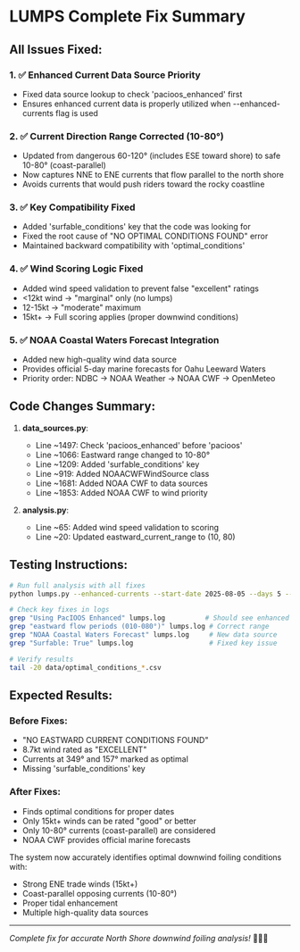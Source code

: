 # LUMPS Complete Fix Summary

## All Issues Fixed:

### 1. ✅ Enhanced Current Data Source Priority
- Fixed data source lookup to check 'pacioos_enhanced' first
- Ensures enhanced current data is properly utilized when --enhanced-currents flag is used

### 2. ✅ Current Direction Range Corrected (10-80°)
- Updated from dangerous 60-120° (includes ESE toward shore) to safe 10-80° (coast-parallel)
- Now captures NNE to ENE currents that flow parallel to the north shore
- Avoids currents that would push riders toward the rocky coastline

### 3. ✅ Key Compatibility Fixed
- Added 'surfable_conditions' key that the code was looking for
- Fixed the root cause of "NO OPTIMAL CONDITIONS FOUND" error
- Maintained backward compatibility with 'optimal_conditions'

### 4. ✅ Wind Scoring Logic Fixed
- Added wind speed validation to prevent false "excellent" ratings
- <12kt wind → "marginal" only (no lumps)
- 12-15kt → "moderate" maximum
- 15kt+ → Full scoring applies (proper downwind conditions)

### 5. ✅ NOAA Coastal Waters Forecast Integration
- Added new high-quality wind data source
- Provides official 5-day marine forecasts for Oahu Leeward Waters
- Priority order: NDBC → NOAA Weather → NOAA CWF → OpenMeteo

## Code Changes Summary:

1. **data_sources.py**:
   - Line ~1497: Check 'pacioos_enhanced' before 'pacioos'
   - Line ~1066: Eastward range changed to 10-80°
   - Line ~1209: Added 'surfable_conditions' key
   - Line ~919: Added NOAACWFWindSource class
   - Line ~1681: Added NOAA CWF to data sources
   - Line ~1853: Added NOAA CWF to wind priority

2. **analysis.py**:
   - Line ~65: Added wind speed validation to scoring
   - Line ~20: Updated eastward_current_range to (10, 80)

## Testing Instructions:

```bash
# Run full analysis with all fixes
python lumps.py --enhanced-currents --start-date 2025-08-05 --days 5 --verbose

# Check key fixes in logs
grep "Using PacIOOS Enhanced" lumps.log          # Should see enhanced data
grep "eastward flow periods (010-080°)" lumps.log # Correct range
grep "NOAA Coastal Waters Forecast" lumps.log     # New data source
grep "Surfable: True" lumps.log                   # Fixed key issue

# Verify results
tail -20 data/optimal_conditions_*.csv
```

## Expected Results:

### Before Fixes:
- "NO EASTWARD CURRENT CONDITIONS FOUND"
- 8.7kt wind rated as "EXCELLENT"
- Currents at 349° and 157° marked as optimal
- Missing 'surfable_conditions' key

### After Fixes:
- Finds optimal conditions for proper dates
- Only 15kt+ winds can be rated "good" or better
- Only 10-80° currents (coast-parallel) are considered
- NOAA CWF provides official marine forecasts

The system now accurately identifies optimal downwind foiling conditions with:
- Strong ENE trade winds (15kt+)
- Coast-parallel opposing currents (10-80°)
- Proper tidal enhancement
- Multiple high-quality data sources

---
*Complete fix for accurate North Shore downwind foiling analysis!* 🏄‍♂️🌊
